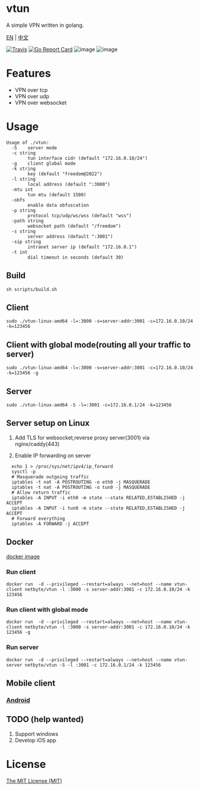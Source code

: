 # vtun

A simple VPN written in golang.

[EN](https://github.com/net-byte/vtun/blob/master/README.md) | [中文](https://github.com/net-byte/vtun/blob/master/README_CN.md)

[![Travis](https://travis-ci.com/net-byte/vtun.svg?branch=master)](https://github.com/net-byte/vtun)
[![Go Report Card](https://goreportcard.com/badge/github.com/net-byte/vtun)](https://goreportcard.com/report/github.com/net-byte/vtun)
![image](https://img.shields.io/badge/License-MIT-orange)
![image](https://img.shields.io/badge/License-Anti--996-red)

# Features
* VPN over tcp
* VPN over udp
* VPN over websocket

# Usage

```
Usage of ./vtun:
  -S    server mode
  -c string
        tun interface cidr (default "172.16.0.10/24")
  -g    client global mode
  -k string
        key (default "freedom@2022")
  -l string
        local address (default ":3000")
  -mtu int
        tun mtu (default 1500)
  -obfs
        enable data obfuscation
  -p string
        protocol tcp/udp/ws/wss (default "wss")
  -path string
        websocket path (default "/freedom")
  -s string
        server address (default ":3001")
  -sip string
        intranet server ip (default "172.16.0.1")
  -t int
        dial timeout in seconds (default 30)

```

## Build

```
sh scripts/build.sh
```

## Client

```
sudo ./vtun-linux-amd64 -l=:3000 -s=server-addr:3001 -c=172.16.0.10/24 -k=123456

```

## Client with global mode(routing all your traffic to server)

```
sudo ./vtun-linux-amd64 -l=:3000 -s=server-addr:3001 -c=172.16.0.10/24 -k=123456 -g

```

## Server

```
sudo ./vtun-linux-amd64 -S -l=:3001 -c=172.16.0.1/24 -k=123456

```

## Server setup on Linux

1. Add TLS for websocket,reverse proxy server(3001) via nginx/caddy(443)

2. Enable IP forwarding on server

```
  echo 1 > /proc/sys/net/ipv4/ip_forward
  sysctl -p
  # Masquerade outgoing traffic
  iptables -t nat -A POSTROUTING -o eth0 -j MASQUERADE
  iptables -t nat -A POSTROUTING -o tun0 -j MASQUERADE
  # Allow return traffic
  iptables -A INPUT -i eth0 -m state --state RELATED,ESTABLISHED -j ACCEPT
  iptables -A INPUT -i tun0 -m state --state RELATED,ESTABLISHED -j ACCEPT
  # Forward everything
  iptables -A FORWARD -j ACCEPT
```

## Docker
[docker image](https://hub.docker.com/r/netbyte/vtun)

### Run client
```
docker run  -d --privileged --restart=always --net=host --name vtun-client netbyte/vtun -l :3000 -s server-addr:3001 -c 172.16.0.10/24 -k 123456
```

### Run client with global mode
```
docker run  -d --privileged --restart=always --net=host --name vtun-client netbyte/vtun -l :3000 -s server-addr:3001 -c 172.16.0.10/24 -k 123456 -g
```

### Run server
```
docker run  -d --privileged --restart=always --net=host --name vtun-server netbyte/vtun -S -l :3001 -c 172.16.0.1/24 -k 123456
```

## Mobile client

### [Android](https://github.com/net-byte/vTunnel)

## TODO (help wanted)
1. Support windows
2. Develop iOS app

# License
[The MIT License (MIT)](https://raw.githubusercontent.com/net-byte/vtun/master/LICENSE)
